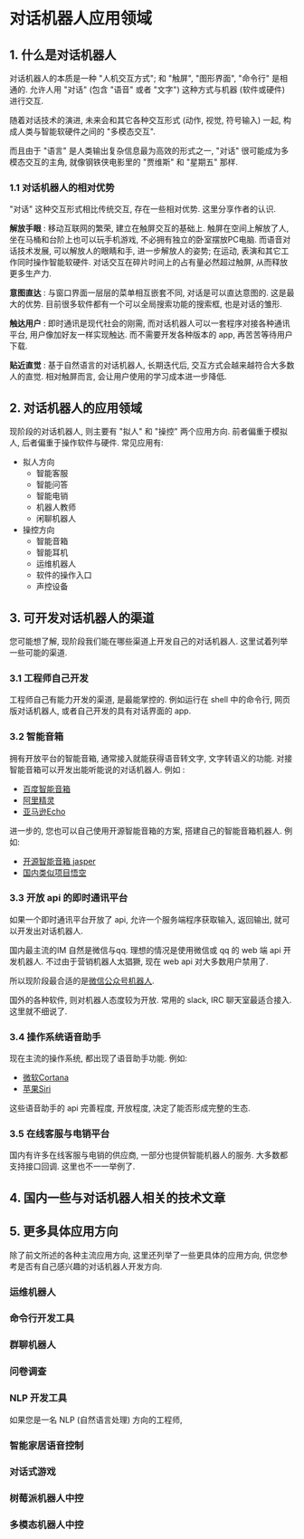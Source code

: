 # 对话机器人应用领域

##  1. 什么是对话机器人

对话机器人的本质是一种 "人机交互方式"; 和 "触屏", "图形界面", "命令行" 是相通的. 允许人用 "对话" (包含 "语音" 或者 "文字") 这种方式与机器 (软件或硬件) 进行交互.

随着对话技术的演进, 未来会和其它各种交互形式 (动作, 视觉, 符号输入) 一起, 构成人类与智能软硬件之间的 "多模态交互". 

而且由于 "语言" 是人类输出复杂信息最为高效的形式之一, "对话" 很可能成为多模态交互的主角, 就像钢铁侠电影里的 "贾维斯" 和 "星期五" 那样.

### 1.1 对话机器人的相对优势

"对话" 这种交互形式相比传统交互, 存在一些相对优势. 这里分享作者的认识.

__解放手眼__ : 移动互联网的繁荣, 建立在触屏交互的基础上. 触屏在空间上解放了人, 坐在马桶和台阶上也可以玩手机游戏, 不必拥有独立的卧室摆放PC电脑. 而语音对话技术发展, 可以解放人的眼睛和手, 进一步解放人的姿势; 在运动, 表演和其它工作同时操作智能软硬件. 对话交互在碎片时间上的占有量必然超过触屏, 从而释放更多生产力.

__意图直达__ : 与窗口界面一层层的菜单相互嵌套不同, 对话是可以直达意图的. 这是最大的优势. 目前很多软件都有一个可以全局搜索功能的搜索框, 也是对话的雏形. 

__触达用户__ : 即时通讯是现代社会的刚需, 而对话机器人可以一套程序对接各种通讯平台, 用户像加好友一样实现触达. 而不需要开发各种版本的 app, 再苦苦等待用户下载.

__贴近直觉__ : 基于自然语言的对话机器人, 长期迭代后, 交互方式会越来越符合大多数人的直觉. 相对触屏而言, 会让用户使用的学习成本进一步降低.

##  2. 对话机器人的应用领域

现阶段的对话机器人, 则主要有 "拟人" 和 "操控" 两个应用方向. 前者偏重于模拟人, 后者偏重于操作软件与硬件. 常见应用有:

-   拟人方向
    -   智能客服
    -   智能问答
    -   智能电销
    -   机器人教师
    -   闲聊机器人
-   操控方向
    -   智能音箱
    -   智能耳机
    -   运维机器人
    -   软件的操作入口
    -   声控设备



## 3. 可开发对话机器人的渠道

您可能想了解, 现阶段我们能在哪些渠道上开发自己的对话机器人. 这里试着列举一些可能的渠道. 

### 3.1 工程师自己开发

工程师自己有能力开发的渠道, 是最能掌控的. 例如运行在 shell 中的命令行, 网页版对话机器人, 或者自己开发的具有对话界面的 app. 

### 3.2 智能音箱

拥有开放平台的智能音箱, 通常接入就能获得语音转文字, 文字转语义的功能. 对接智能音箱可以开发出能听能说的对话机器人. 例如 : 

* [百度智能音箱](https://dueros.baidu.com/open)
* [阿里精灵](https://aligenie.com/doc/357834)
* [亚马逊Echo](https://developer.amazon.com/) 

进一步的, 您也可以自己使用开源智能音箱的方案, 搭建自己的智能音箱机器人. 例如:

* [开源智能音箱 jasper](http://jasperproject.github.io/)
* [国内类似项目悟空](https://github.com/wzpan/wukong-robot)

### 3.3 开放 api 的即时通讯平台

如果一个即时通讯平台开放了 api, 允许一个服务端程序获取输入, 返回输出, 就可以开发出对话机器人.

国内最主流的IM 自然是微信与qq. 理想的情况是使用微信或 qq 的 web 端 api 开发机器人. 不过由于营销机器人太猖獗, 现在 web api 对大多数用户禁用了. 

所以现阶段最合适的是[微信公众号机器人](https://open.weixin.qq.com/cgi-bin/frame?t=home/mp_tmpl&lang=zh_CN).

国外的各种软件, 则对机器人态度较为开放. 常用的 slack, IRC 聊天室最适合接入. 这里就不细说了.

### 3.4 操作系统语音助手

现在主流的操作系统, 都出现了语音助手功能. 例如: 

* [微软Cortana](https://developer.microsoft.com/zh-cn/cortana)
* [苹果Siri](https://developer.apple.com/siri/)

这些语音助手的 api 完善程度, 开放程度, 决定了能否形成完整的生态.

### 3.5 在线客服与电销平台

国内有许多在线客服与电销的供应商, 一部分也提供智能机器人的服务. 大多数都支持接口回调. 这里也不一一举例了. 

## 4. 国内一些与对话机器人相关的技术文章


## 5. 更多具体应用方向

除了前文所述的各种主流应用方向, 这里还列举了一些更具体的应用方向, 供您参考是否有自己感兴趣的对话机器人开发方向.

### 运维机器人



### 命令行开发工具

### 群聊机器人

### 问卷调查

### NLP 开发工具

如果您是一名 NLP (自然语言处理) 方向的工程师, 

### 智能家居语音控制

### 对话式游戏

### 树莓派机器人中控

### 多模态机器人中控

